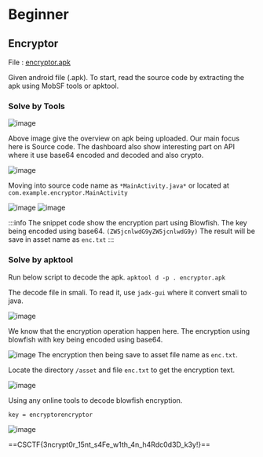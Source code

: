 # Beginner
## Encryptor
File : [encryptor.apk](https://pixeldrain.com/u/etV6XCqR)

Given android file (.apk). To start, read the source code by extracting the apk using MobSF tools or apktool. 

### Solve by Tools
![image](https://hackmd.io/_uploads/Skg1uKB20.png)

Above image give the overview on apk being uploaded. Our main focus here is Source code. The dashboard also show interesting part on API where it use base64 encoded and decoded and also crypto.

![image](https://hackmd.io/_uploads/r1NEuYSnR.png)

Moving into source code name as `*MainActivity.java*` or located at `com.example.encryptor.MainActivity`

![image](https://hackmd.io/_uploads/S1NOdtShR.png)
![image](https://hackmd.io/_uploads/HJTWcFrh0.png)

:::info
The snippet code show the encryption part using Blowfish. 
The key being encoded using base64. 
`(ZW5jcnlwdG9yZW5jcnlwdG9y)`
The result will be save in asset name as `enc.txt`
:::


### Solve by apktool
Run below script to decode the apk.
`apktool d -p . encryptor.apk `

The decode file in smali. To read it, use `jadx-gui` where it convert smali to java. 

![image](https://hackmd.io/_uploads/BkkRitS30.png)

We know that the encryption operation happen here. The encryption using blowfish with key being encoded using base64. 

![image](https://hackmd.io/_uploads/HJuyhtS2R.png)
The encryption then being save to asset file name as `enc.txt`.

Locate the directory `/asset` and file `enc.txt` to get the encryption text. 

![image](https://hackmd.io/_uploads/BkbEhYr2R.png)

Using any online tools to decode blowfish encryption.

`key = encryptorencryptor`

![image](https://hackmd.io/_uploads/ryCMoFr3C.png)

==CSCTF{3ncrypt0r_15nt_s4Fe_w1th_4n_h4Rdc0d3D_k3y!}==